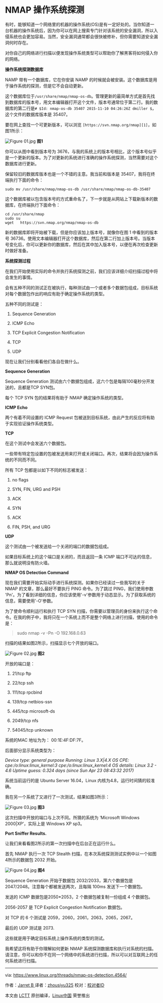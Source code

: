 NMAP 操作系统探测
============================

有时，能够知道一个网络里的机器的操作系统(OS)是有一定好处的。当你知道一台机器的操作系统后，因为你可以在网上搜索专门针对该系统的安全漏洞，所以入侵系统也会更加容易。当然，安全漏洞通常都会很快被修补，但你需要知道安全漏洞何时存在。

对你自己的网络进行扫描以便发现操作系统类型可以帮助你了解黑客将如何侵入你的网络。

**操作系统探测数据库**

NAMP 带有一个数据库，它在你安装 NAMP 的时候就会被安装。这个数据库是用于操作系统的探测，但是它不会自动更新。

这个数据库位于`/usr/share/nmap/nmap-os-db`。管理更新的最简单方式是首先找到数据库的版本号，用文本编辑器打开这个文件，版本号通常位于第二行。我的数据库的第二行是`# $Id: nmap-os-db 35407 2015-11-10 04:26:26Z dmiller $`，这个文件的数据库版本是 35407。

要在网上查找一个可更新版本，可以浏览 `[https://svn.nmap.org/nmap][1]`，如图1所示：

![Figure 01.jpg](https://www.linux.org/attachments/figure-01-jpg.699/)
**图1**

你可以从图中看到版本号为 3676，与我的系统上的版本号相比，这个版本号似乎是一个更新的版本。为了对更新的系统进行准确的操作系统探测，当然需要对这个数据库进行更新。

保留较旧的数据库版本也是一个不错的主意。我当前和版本是 35407，我将在终端执行下面的命令：

```
sudo mv /usr/share/nmap/nmap-os-db /usr/share/nmap/nmap-os-db-35407
```

这个数据库被以包含版本号的方式重命名了，下一步就是从网站上下载新版本的数据库，在终端执行下面命令：

```
cd /usr/share/nmap
sudo su
wget   https://svn.nmap.org/nmap/nmap-os-db
```
新的数据库即将开始被下载，但是你应该加上版本号，就像你在图 1 中看到的版本号 36736。使用文本编辑器打开这个数据库，然后在第二行加上版本号。当版本号变化后，你可以更新你的数据库，然后在其中加入版本号，以便在再次检查更新时做好准备。

**系统探测过程**

在我们开始使用实际的命令并执行系统探测之前，我们应该详细介绍扫描过程中将会发生的事情。

会有五种不同的测试正在被执行，每种测试由一个或者多个数据包组成，目标系统对每个数据包作出的响应有助于确定操作系统的类型。

五种不同的测试是：

1.  Sequence Generation

2.  ICMP Echo

3.  TCP Explicit Congestion Notification

4.  TCP

5.  UDP

现在让我们分别看看他们各自在做什么。

**Sequence Generation**

Sequence Generation 测试由六个数据包组成，这六个包是每隔100毫秒分开发送的，且都是TCP SYN包。

每个 TCP SYN 包的结果将有助于 NMAP 确定操作系统的类型。

**ICMP Echo**

两个有着不同设置的 ICMP Request 包被送到目标系统，由此产生的反应将有助于实现验证操作系统类型。

**TCP**

在这个测试中会发送六个数据包。

一些带有特定包设置的包被发送用来打开或关闭端口。再次，结果将会因为操作系统的不同而不同。

所有 TCP 包都是以如下不同的标志被发送：

1.  no flags

2.  SYN, FIN, URG and PSH

3.  ACK

4.  SYN

5.  ACK

6.  FIN, PSH, and URG

**UDP**

这个测试由一个被发送给一个关闭的端口的数据包组成。

如果目标系统上的这个端口是关闭的，而且返回一条 ICMP 端口不可达的信息，那么就说明没有防火墙。

**NMAP OS Detection Command**

现在我们需要开始实际动手进行系统探测。如果你已经读过一些我写的关于 NMAP 的文章，那么最好不要执行 PING 命令。为了跳过 PING，我们使用参数 'Pn'。为了看到详细的信息，你应该使用'-v'参数用于动态显示。为了获取系统的信息，需要使用'-O'参数。

为了使命令顺利运行和执行 TCP SYN 扫描，你需要以管理员的身份来执行这个命令。在我的例子中，我将只在一个系统上而不是整个网络上进行扫描，使用的命令是：

> sudo nmap -v -Pn -O 192.168.0.63

扫描的结果如图2所示，扫描显示七个开放的端口。

![Figure 02.jpg](https://www.linux.org/attachments/figure-02-jpg.700/)
**图2**

开放的端口是：

1.  21/tcp ftp

2.  22/tcp ssh

3.  111/tcp rpcbind

4.  139/tcp netbios-ssn

5.  445/tcp microsoft-ds

6.  2049/tcp nfs

7.  54045/tcp unknown

系统的MAC 地址为为： 00:1E:4F:DF:7F。

后面部分显示系统类型为：

 _Device type: general purpose
Running: Linux 3.X|4.X
OS CPE: cpe:/o:linux:linux\_kernel:3 cpe:/o:linux:linux\_kernel:4
OS details: Linux 3.2 - 4.6
Uptime guess: 0.324 days (since Sun Apr 23 08:43:32 2017)_ 

系统当前运行的是 Ubuntu Server 16.04，Linux 内核为4.8，运行时间猜的较准确。

我在另一个系统了又进行了一次测试，结果如图3所示：

![Figure 03.jpg](https://www.linux.org/attachments/figure-03-jpg.701/)
**图3**

这次扫描中开放的端口与上次不同。所猜的系统为 ‘Microsoft Windows 2000|XP’，实际上是 Windows XP sp3。

**Port Sniffer Results.**

让我们来看看图2所示的第一次扫描中在后台正在运行什么。

首先 NMAP 执行一次 TCP Stealth 扫描，在本次系统探测测试实例中以一个如图4所示的数据包 2032 开始。

![Figure 04.jpg](https://www.linux.org/attachments/figure-04-jpg.702/)
**图4**

Sequence Generation 开始于数据包 2032/2033，第六个数据包是 2047/2048。注意每个都被发送两次，且每隔 100ms 发送下一个数据包。

发送的 ICMP 数据包是2050*2053，2 个数据包被复制一份组成 4 个数据包。

2056-2057 是 TCP Explicit Congestion Notification 数据包。

对 TCP 的 6 个测试是 2059，2060，2061，2063，2065，2067。

最后的 UDP 测试是 2073.

这些就是用于确定目标系统上操作系统的类型的测试。

我希望这将有助于你理解如何更新 NMAP 系统探测数据库和执行对系统的扫描。请注意，你可以和你不在同一个网络中的系统进行扫描，所以可以对互联网上的任何系统进行扫描。

--------------------------------------------------------------------------------

via: https://www.linux.org/threads/nmap-os-detection.4564/

作者：[Jarret B ][a]
译者：[zhousiyu325](https://github.com/zhousiyu325)
校对：[校对者ID](https://github.com/校对者ID)

本文由 [LCTT](https://github.com/LCTT/TranslateProject) 原创编译，[Linux中国](https://linux.cn/) 荣誉推出

[a]:https://www.linux.org/members/jarret-b.29858/
[1]:https://svn.nmap.org/nmap
[2]:https://svn.nmap.org/nmap/nmap-os-db